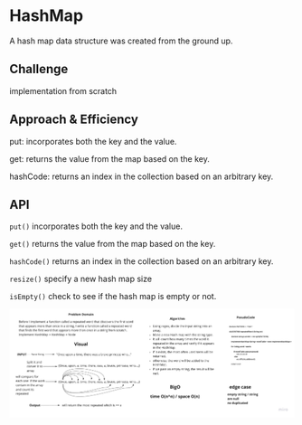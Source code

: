 # HashMap

<!-- Short summary or background information -->

A hash map data structure was created from the ground up.

## Challenge

implementation from scratch

## Approach & Efficiency

<!-- What approach did you take? Why? What is the Big O space/time for this approach? -->

put: incorporates both the key and the value.

get: returns the value from the map based on the key.

hashCode: returns an index in the collection based on an arbitrary key.

## API

<!-- Description of each method publicly available to your Linked List -->

`put()` incorporates both the key and the value.

`get()` returns the value from the map based on the key.

`hashCode()` returns an index in the collection based on an arbitrary key.

`resize()` specify a new hash map size

`isEmpty()` check to see if the hash map is empty or not.

![Hashmap](./challenge31.jpg)
